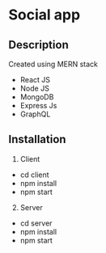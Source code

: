 # Social app

## Description

Created using MERN stack

- React JS
- Node JS
- MongoDB
- Express Js
- GraphQL

## Installation

1) Client
 - cd client
 - npm install
 - npm start

2) Server
 - cd server
 - npm install
 - npm start
